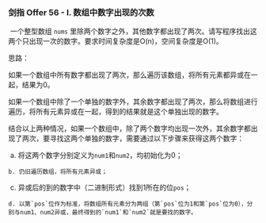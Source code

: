 ### 剑指 Offer 56 - I. 数组中数字出现的次数

​		一个整型数组 `nums` 里除两个数字之外，其他数字都出现了两次。请写程序找出这两个只出现一次的数字。要求时间复杂度是O(n)，空间复杂度是O(1)。

思路：

​		如果一个数组中所有数字都出现了两次，那么遍历该数组，将所有元素都异或在一起，结果为0。

​		如果一个数组中除了一个单独的数字外，其余数字都出现了两次，那么将数组进行遍历，将所有元素异或在一起，得到的结果就是这个单独出现的数字。

​		结合以上两种情况，如果一个数组中，除了两个数字均出现一次外，其余数字都出现了两次，要寻找这两个单独的数字，需要通过以下步骤来获得这两个数字：

​		a. 将这两个数字分别定义为`num1`和`num2`，均初始化为0；

   	b. 仍旧遍历数组，将所有元素异或；

​	   c. 异或后的到的数字中（二进制形式）找到1所在的位`pos`；

  	d. 以第`pos`位作为标准，将数组所有元素分为两组（第`pos`位为1和第`pos`位为0），分别与num1、num2异或，最终得到的`num1`和`num2`就是要找的数字。

